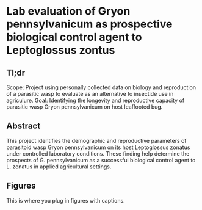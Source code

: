 # Lab evaluation of Gryon pennsylvanicum as prospective biological control agent to Leptoglossus zontus

## Tl;dr

Scope: Project using personally collected data on biology and reproduction of a parasitic wasp to evaluate as an alternative to insectide use in agriculure.
Goal: Identifying the longevity and reproductive capacity of parasitic wasp Gryon pennsylvanicum on host leaffooted bug.


## Abstract

This project identifies the demographic and reproductive parameters of parasitoid wasp Gryon pennsylvanicum on its host Leptoglossus zonatus under controlled laboratory conditions. These finding help determine the prospects of G. pennsylvanicum as a successful biological control agent to L. zonatus in applied agricultural settings.


## Figures

This is where you plug in figures with captions.

